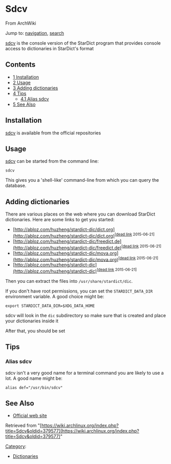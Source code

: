 # Sdcv

From ArchWiki

Jump to: [navigation](#column-one), [search](#searchInput)

[sdcv](https://www.archlinux.org/packages/?name=sdcv) is the console version of the StarDict program that provides console access to dictionaries in StarDict's format

## Contents

*   [1 Installation](#Installation)
*   [2 Usage](#Usage)
*   [3 Adding dictionaries](#Adding_dictionaries)
*   [4 Tips](#Tips)
    *   [4.1 Alias sdcv](#Alias_sdcv)
*   [5 See Also](#See_Also)

## Installation

[sdcv](https://www.archlinux.org/packages/?name=sdcv) is available from the official repositories

## Usage

[sdcv](https://www.archlinux.org/packages/?name=sdcv) can be started from the command line:

```
sdcv

```

This gives you a 'shell-like' command-line from which you can query the database.

## Adding dictionaries

There are various places on the web where you can download StarDict dictionaries. Here are some links to get you started:

*   [http://abloz.com/huzheng/stardict-dic/dict.org](http://abloz.com/huzheng/stardict-dic/dict.org)<sup>[[dead link](https://en.wikipedia.org/wiki/Wikipedia:Link_rot "wikipedia:Wikipedia:Link rot") 2015-06-21]</sup>
*   [http://abloz.com/huzheng/stardict-dic/freedict.de](http://abloz.com/huzheng/stardict-dic/freedict.de)<sup>[[dead link](https://en.wikipedia.org/wiki/Wikipedia:Link_rot "wikipedia:Wikipedia:Link rot") 2015-06-21]</sup>
*   [http://abloz.com/huzheng/stardict-dic/mova.org](http://abloz.com/huzheng/stardict-dic/mova.org)<sup>[[dead link](https://en.wikipedia.org/wiki/Wikipedia:Link_rot "wikipedia:Wikipedia:Link rot") 2015-06-21]</sup>
*   [http://abloz.com/huzheng/stardict-dic](http://abloz.com/huzheng/stardict-dic)<sup>[[dead link](https://en.wikipedia.org/wiki/Wikipedia:Link_rot "wikipedia:Wikipedia:Link rot") 2015-06-21]</sup>

Then you can extract the files into `/usr/share/stardict/dic`.

If you don't have root permissions, you can set the `STARDICT_DATA_DIR` environment variable. A good choice might be:

```
export STARDICT_DATA_DIR=$XDG_DATA_HOME

```

sdcv will look in the `dic` subdirectory so make sure that is created and place your dictionaries inside it

After that, you should be set

## Tips

### Alias sdcv

sdcv isn't a very good name for a terminal command you are likely to use a lot. A good name might be:

```
alias def="/usr/bin/sdcv"

```

## See Also

*   [Official web site](http://sdcv.sourceforge.net/)

Retrieved from "[https://wiki.archlinux.org/index.php?title=Sdcv&oldid=379577](https://wiki.archlinux.org/index.php?title=Sdcv&oldid=379577)"

[Category](/index.php/Special:Categories "Special:Categories"):

*   [Dictionaries](/index.php/Category:Dictionaries "Category:Dictionaries")